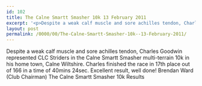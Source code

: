 ```yaml
---
id: 102
title: The Calne Smartt Smasher 10k 13 February 2011
excerpt: '<p>Despite a weak calf muscle and sore achilles tendon, Charles Goodwin represented CLC Striders in the Calne Smartt Smasher multi-terrain 10k in his home town, Calne Wiltshire. Charles finished the race in 17th place out of 166 in a time of 40mins 24sec. Excellent result, well done! Brendan Ward (Club Chairman) The Calne Smartt Smasher 10k Results</p>'
layout: post
permalink: /0000/00/The-Calne-Smartt-Smasher-10k--13-February-2011/
---
```

</p> 

Despite a weak calf muscle and sore achilles tendon, Charles Goodwin represented CLC Striders in the Calne Smartt Smasher multi-terrain 10k in his home town, Calne Wiltshire. Charles finished the race in 17th place out of 166 in a time of 40mins 24sec. Excellent result, well done! Brendan Ward (Club Chairman) The Calne Smartt Smasher 10k Results